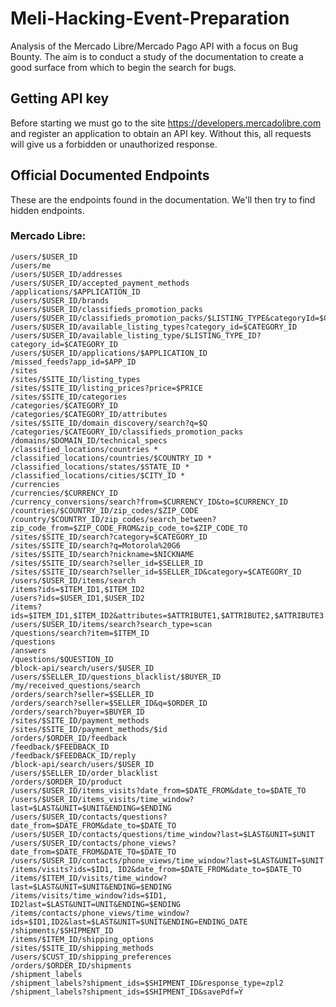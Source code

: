 # Meli-Hacking-Event-Preparation
Analysis of the Mercado Libre/Mercado Pago API with a focus on Bug Bounty. The aim is to conduct a study of the documentation to create a good surface from which to begin the search for bugs.

## Getting API key
Before starting we must go to the site https://developers.mercadolibre.com  and register an application to obtain an API key. Without this, all requests will give us a forbidden or unauthorized response.

## Official Documented Endpoints
These are the endpoints found in the documentation. We'll then try to find hidden endpoints.
### Mercado Libre:
```
/users/$USER_ID
/users/me
/users/$USER_ID/addresses
/users/$USER_ID/accepted_payment_methods
/applications/$APPLICATION_ID
/users/$USER_ID/brands
/users/$USER_ID/classifieds_promotion_packs
/users/$USER_ID/classifieds_promotion_packs/$LISTING_TYPE&categoryId=$CATEGORY_ID
/users/$USER_ID/available_listing_types?category_id=$CATEGORY_ID
/users/$USER_ID/available_listing_type/$LISTING_TYPE_ID?category_id=$CATEGORY_ID
/users/$USER_ID/applications/$APPLICATION_ID
/missed_feeds?app_id=$APP_ID
/sites
/sites/$SITE_ID/listing_types
/sites/$SITE_ID/listing_prices?price=$PRICE
/sites/$SITE_ID/categories
/categories/$CATEGORY_ID
/categories/$CATEGORY_ID/attributes
/sites/$SITE_ID/domain_discovery/search?q=$Q
/categories/$CATEGORY_ID/classifieds_promotion_packs
/domains/$DOMAIN_ID/technical_specs
/classified_locations/countries *
/classified_locations/countries/$COUNTRY_ID *
/classified_locations/states/$STATE_ID *
/classified_locations/cities/$CITY_ID *
/currencies
/currencies/$CURRENCY_ID
/currency_conversions/search?from=$CURRENCY_ID&to=$CURRENCY_ID
/countries/$COUNTRY_ID/zip_codes/$ZIP_CODE
/country/$COUNTRY_ID/zip_codes/search_between?zip_code_from=$ZIP_CODE_FROM&zip_code_to=$ZIP_CODE_TO
/sites/$SITE_ID/search?category=$CATEGORY_ID
/sites/$SITE_ID/search?q=Motorola%20G6
/sites/$SITE_ID/search?nickname=$NICKNAME
/sites/$SITE_ID/search?seller_id=$SELLER_ID
/sites/$SITE_ID/search?seller_id=$SELLER_ID&category=$CATEGORY_ID
/users/$USER_ID/items/search
/items?ids=$ITEM_ID1,$ITEM_ID2
/users?ids=$USER_ID1,$USER_ID2
/items?ids=$ITEM_ID1,$ITEM_ID2&attributes=$ATTRIBUTE1,$ATTRIBUTE2,$ATTRIBUTE3
/users/$USER_ID/items/search?search_type=scan
/questions/search?item=$ITEM_ID
/questions
/answers
/questions/$QUESTION_ID
/block-api/search/users/$USER_ID
/users/$SELLER_ID/questions_blacklist/$BUYER_ID
/my/received_questions/search
/orders/search?seller=$SELLER_ID
/orders/search?seller=$SELLER_ID&q=$ORDER_ID
/orders/search?buyer=$BUYER_ID
/sites/$SITE_ID/payment_methods
/sites/$SITE_ID/payment_methods/$id
/orders/$ORDER_ID/feedback
/feedback/$FEEDBACK_ID
/feedback/$FEEDBACK_ID/reply
/block-api/search/users/$USER_ID
/users/$SELLER_ID/order_blacklist
/orders/$ORDER_ID/product
/users/$USER_ID/items_visits?date_from=$DATE_FROM&date_to=$DATE_TO
/users/$USER_ID/items_visits/time_window?last=$LAST&UNIT=$UNIT&ENDING=$ENDING
/users/$USER_ID/contacts/questions?date_from=$DATE_FROM&date_to=$DATE_TO
/users/$USER_ID/contacts/questions/time_window?last=$LAST&UNIT=$UNIT
/users/$USER_ID/contacts/phone_views?date_from=$DATE_FROM&DATE_TO=$DATE_TO
/users/$USER_ID/contacts/phone_views/time_window?last=$LAST&UNIT=$UNIT
/items/visits?ids=$ID1, ID2&date_from=$DATE_FROM&date_to=$DATE_TO
/items/$ITEM_ID/visits/time_window?last=$LAST&UNIT=$UNIT&ENDING=$ENDING
/items/visits/time_window?ids=$ID1, ID2last=$LAST&UNIT=UNIT&ENDING=$ENDING
/items/contacts/phone_views/time_window?ids=$ID1,ID2&last=$LAST&UNIT=$UNIT&ENDING=ENDING_DATE
/shipments/$SHIPMENT_ID
/items/$ITEM_ID/shipping_options
/sites/$SITE_ID/shipping_methods
/users/$CUST_ID/shipping_preferences
/orders/$ORDER_ID/shipments
/shipment_labels
/shipment_labels?shipment_ids=$SHIPMENT_ID&response_type=zpl2
/shipment_labels?shipment_ids=$SHIPMENT_ID&savePdf=Y
```

